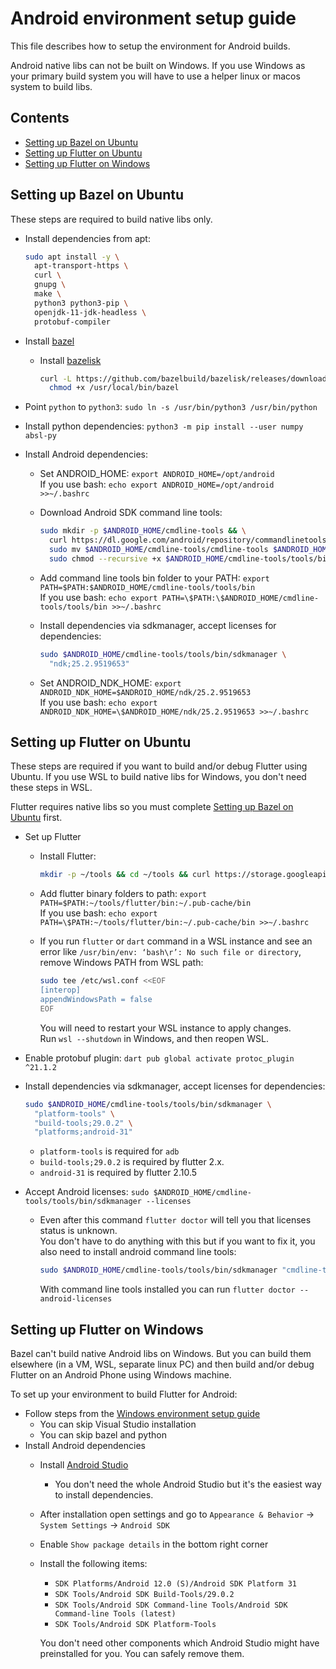 # Android environment setup guide

This file describes how to setup the environment for Android builds.

Android native libs can not be built on Windows.
If you use Windows as your primary build system you will have to use a helper linux or macos system to build libs.

## Contents

* [Setting up Bazel on Ubuntu](#setting-up-bazel-on-ubuntu)
* [Setting up Flutter on Ubuntu](#setting-up-flutter-on-ubuntu)
* [Setting up Flutter on Windows](#setting-up-flutter-on-windows)

[comment]: # (Don't remove spaces at the end of lines, they force line breaks)

## Setting up Bazel on Ubuntu

These steps are required to build native libs only.

* Install dependencies from apt:

  ```bash
  sudo apt install -y \
    apt-transport-https \
    curl \
    gnupg \
    make \
    python3 python3-pip \
    openjdk-11-jdk-headless \
    protobuf-compiler
  ```

* Install [bazel](https://bazel.build/install/ubuntu)
  * Install [bazelisk](https://bazel.build/install/bazelisk)

    ```bash
    curl -L https://github.com/bazelbuild/bazelisk/releases/download/v1.16.0/bazelisk-linux-amd64 -o /usr/local/bin/bazel && \
      chmod +x /usr/local/bin/bazel
    ```

* Point `python` to `python3`: `sudo ln -s /usr/bin/python3 /usr/bin/python`
* Install python dependencies: `python3 -m pip install --user numpy absl-py`
* Install Android dependencies:
  * Set ANDROID_HOME: `export ANDROID_HOME=/opt/android`  
  If you use bash: `echo export ANDROID_HOME=/opt/android >>~/.bashrc`
  * Download Android SDK command line tools:

    ```bash
    sudo mkdir -p $ANDROID_HOME/cmdline-tools && \
      curl https://dl.google.com/android/repository/commandlinetools-linux-7583922_latest.zip | sudo busybox unzip -q -d $ANDROID_HOME/cmdline-tools - && \
      sudo mv $ANDROID_HOME/cmdline-tools/cmdline-tools $ANDROID_HOME/cmdline-tools/tools && \
      sudo chmod --recursive +x $ANDROID_HOME/cmdline-tools/tools/bin
    ```

  * Add command line tools bin folder to your PATH: `export PATH=$PATH:$ANDROID_HOME/cmdline-tools/tools/bin`  
  If you use bash: `echo export PATH=\$PATH:\$ANDROID_HOME/cmdline-tools/tools/bin >>~/.bashrc`
  * Install dependencies via sdkmanager, accept licenses for dependencies:

    ```bash
    sudo $ANDROID_HOME/cmdline-tools/tools/bin/sdkmanager \
      "ndk;25.2.9519653"
    ```

  * Set ANDROID_NDK_HOME: `export ANDROID_NDK_HOME=$ANDROID_HOME/ndk/25.2.9519653`  
  If you use bash: `echo export ANDROID_NDK_HOME=\$ANDROID_HOME/ndk/25.2.9519653 >>~/.bashrc`

## Setting up Flutter on Ubuntu

These steps are required if you want to build and/or debug Flutter using Ubuntu.
If you use WSL to build native libs for Windows, you don't need these steps in WSL.

Flutter requires native libs so you must complete [Setting up Bazel on Ubuntu](#setting-up-bazel-on-ubuntu) first.

* Set up Flutter
  * Install Flutter:

    ```bash
    mkdir -p ~/tools && cd ~/tools && curl https://storage.googleapis.com/flutter_infra_release/releases/stable/linux/flutter_linux_3.7.6-stable.tar.xz | tar Jxf -
    ```

  * Add flutter binary folders to path: `export PATH=$PATH:~/tools/flutter/bin:~/.pub-cache/bin`  
    If you use bash: `echo export PATH=\$PATH:~/tools/flutter/bin:~/.pub-cache/bin >>~/.bashrc`
  * If you run `flutter` or `dart` command in a WSL instance and see an error like `/usr/bin/env: ‘bash\r’: No such file or directory`, remove Windows PATH from WSL path:

    ```bash
    sudo tee /etc/wsl.conf <<EOF
    [interop]
    appendWindowsPath = false
    EOF
    ```

    You will need to restart your WSL instance to apply changes.  
    Run `wsl --shutdown` in Windows, and then reopen WSL.
* Enable protobuf plugin: `dart pub global activate protoc_plugin ^21.1.2`

* Install dependencies via sdkmanager, accept licenses for dependencies:

  ```bash
  sudo $ANDROID_HOME/cmdline-tools/tools/bin/sdkmanager \
    "platform-tools" \
    "build-tools;29.0.2" \
    "platforms;android-31"
  ```

  * `platform-tools` is required for `adb`
  * `build-tools;29.0.2` is required by flutter 2.x.  
  * `android-31` is required by flutter 2.10.5

* Accept Android licenses: `sudo $ANDROID_HOME/cmdline-tools/tools/bin/sdkmanager --licenses`
  * Even after this command `flutter doctor` will tell you that licenses status is unknown.  
    You don't have to do anything with this
    but if you want to fix it, you also need to install android command line tools:

    ```bash
    sudo $ANDROID_HOME/cmdline-tools/tools/bin/sdkmanager "cmdline-tools;latest"
    ```

    With command line tools installed you can run `flutter doctor --android-licenses`

## Setting up Flutter on Windows

Bazel can't build native Android libs on Windows.
But you can build them elsewhere (in a VM, WSL, separate linux PC) and then build and/or debug Flutter on an Android Phone using Windows machine.

To set up your environment to build Flutter for Android:

* Follow steps from the [Windows environment setup guide](./env-setup-windows.md#setting-up-the-environment)
  * You can skip Visual Studio installation
  * You can skip bazel and python
* Install Android dependencies
  <!-- markdown-link-check-disable-next-line -->
  * Install [Android Studio](https://developer.android.com/studio/#downloads)
    * You don't need the whole Android Studio but it's the easiest way to install dependencies.
  * After installation open settings and go to `Appearance & Behavior` → `System Settings` → `Android SDK`  
  * Enable `Show package details` in the bottom right corner
  * Install the following items:
    * `SDK Platforms/Android 12.0 (S)/Android SDK Platform 31`
    * `SDK Tools/Android SDK Build-Tools/29.0.2`
    * `SDK Tools/Android SDK Command-line Tools/Android SDK Command-line Tools (latest)`
    * `SDK Tools/Android SDK Platform-Tools`

    You don't need other components which Android Studio might have preinstalled for you. You can safely remove them.

[comment]: # (TODO add info about installing formatting tools)
